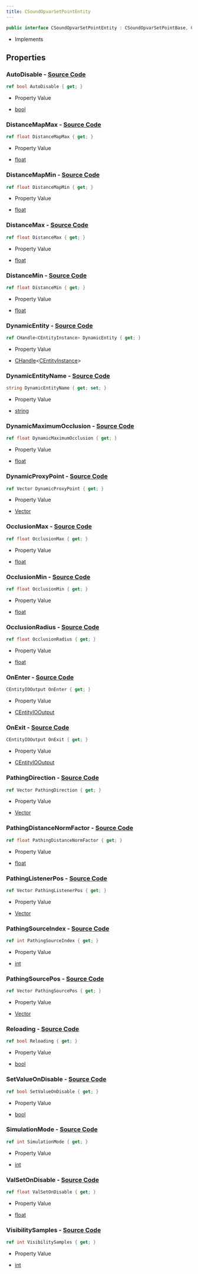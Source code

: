 ```yaml
---
title: CSoundOpvarSetPointEntity
---
```


```csharp
public interface CSoundOpvarSetPointEntity : CSoundOpvarSetPointBase, CBaseEntity, CEntityInstance, ISchemaClass<CEntityInstance>, ISchemaClass<CBaseEntity>, ISchemaClass<CSoundOpvarSetPointBase>, ISchemaClass<CSoundOpvarSetPointEntity>, ISchemaField, ISchemaClass, INativeHandle
```

- Implements

## Properties

### **AutoDisable** - [Source Code](https://github.com/swiftly-solution/swiftlys2/blob/main/managed/src/SwiftlyS2.Generated/Schemas/Interfaces/CSoundOpvarSetPointEntity.cs#L20)

```csharp
ref bool AutoDisable { get; }
```

- Property Value

- [bool](https://learn.microsoft.com/dotnet/api/system.boolean)

### **DistanceMapMax** - [Source Code](https://github.com/swiftly-solution/swiftlys2/blob/main/managed/src/SwiftlyS2.Generated/Schemas/Interfaces/CSoundOpvarSetPointEntity.cs#L28)

```csharp
ref float DistanceMapMax { get; }
```

- Property Value

- [float](https://learn.microsoft.com/dotnet/api/system.single)

### **DistanceMapMin** - [Source Code](https://github.com/swiftly-solution/swiftlys2/blob/main/managed/src/SwiftlyS2.Generated/Schemas/Interfaces/CSoundOpvarSetPointEntity.cs#L26)

```csharp
ref float DistanceMapMin { get; }
```

- Property Value

- [float](https://learn.microsoft.com/dotnet/api/system.single)

### **DistanceMax** - [Source Code](https://github.com/swiftly-solution/swiftlys2/blob/main/managed/src/SwiftlyS2.Generated/Schemas/Interfaces/CSoundOpvarSetPointEntity.cs#L24)

```csharp
ref float DistanceMax { get; }
```

- Property Value

- [float](https://learn.microsoft.com/dotnet/api/system.single)

### **DistanceMin** - [Source Code](https://github.com/swiftly-solution/swiftlys2/blob/main/managed/src/SwiftlyS2.Generated/Schemas/Interfaces/CSoundOpvarSetPointEntity.cs#L22)

```csharp
ref float DistanceMin { get; }
```

- Property Value

- [float](https://learn.microsoft.com/dotnet/api/system.single)

### **DynamicEntity** - [Source Code](https://github.com/swiftly-solution/swiftlys2/blob/main/managed/src/SwiftlyS2.Generated/Schemas/Interfaces/CSoundOpvarSetPointEntity.cs#L50)

```csharp
ref CHandle<CEntityInstance> DynamicEntity { get; }
```

- Property Value

- [CHandle](/docs/api/shared/natives/chandle-1)<[CEntityInstance](/docs/api/shared/schemadefinitions/centityinstance)>

### **DynamicEntityName** - [Source Code](https://github.com/swiftly-solution/swiftlys2/blob/main/managed/src/SwiftlyS2.Generated/Schemas/Interfaces/CSoundOpvarSetPointEntity.cs#L52)

```csharp
string DynamicEntityName { get; set; }
```

- Property Value

- [string](https://learn.microsoft.com/dotnet/api/system.string)

### **DynamicMaximumOcclusion** - [Source Code](https://github.com/swiftly-solution/swiftlys2/blob/main/managed/src/SwiftlyS2.Generated/Schemas/Interfaces/CSoundOpvarSetPointEntity.cs#L48)

```csharp
ref float DynamicMaximumOcclusion { get; }
```

- Property Value

- [float](https://learn.microsoft.com/dotnet/api/system.single)

### **DynamicProxyPoint** - [Source Code](https://github.com/swiftly-solution/swiftlys2/blob/main/managed/src/SwiftlyS2.Generated/Schemas/Interfaces/CSoundOpvarSetPointEntity.cs#L46)

```csharp
ref Vector DynamicProxyPoint { get; }
```

- Property Value

- [Vector](/docs/api/shared/natives/vector)

### **OcclusionMax** - [Source Code](https://github.com/swiftly-solution/swiftlys2/blob/main/managed/src/SwiftlyS2.Generated/Schemas/Interfaces/CSoundOpvarSetPointEntity.cs#L34)

```csharp
ref float OcclusionMax { get; }
```

- Property Value

- [float](https://learn.microsoft.com/dotnet/api/system.single)

### **OcclusionMin** - [Source Code](https://github.com/swiftly-solution/swiftlys2/blob/main/managed/src/SwiftlyS2.Generated/Schemas/Interfaces/CSoundOpvarSetPointEntity.cs#L32)

```csharp
ref float OcclusionMin { get; }
```

- Property Value

- [float](https://learn.microsoft.com/dotnet/api/system.single)

### **OcclusionRadius** - [Source Code](https://github.com/swiftly-solution/swiftlys2/blob/main/managed/src/SwiftlyS2.Generated/Schemas/Interfaces/CSoundOpvarSetPointEntity.cs#L30)

```csharp
ref float OcclusionRadius { get; }
```

- Property Value

- [float](https://learn.microsoft.com/dotnet/api/system.single)

### **OnEnter** - [Source Code](https://github.com/swiftly-solution/swiftlys2/blob/main/managed/src/SwiftlyS2.Generated/Schemas/Interfaces/CSoundOpvarSetPointEntity.cs#L16)

```csharp
CEntityIOOutput OnEnter { get; }
```

- Property Value

- [CEntityIOOutput](/docs/api/shared/schemadefinitions/centityiooutput)

### **OnExit** - [Source Code](https://github.com/swiftly-solution/swiftlys2/blob/main/managed/src/SwiftlyS2.Generated/Schemas/Interfaces/CSoundOpvarSetPointEntity.cs#L18)

```csharp
CEntityIOOutput OnExit { get; }
```

- Property Value

- [CEntityIOOutput](/docs/api/shared/schemadefinitions/centityiooutput)

### **PathingDirection** - [Source Code](https://github.com/swiftly-solution/swiftlys2/blob/main/managed/src/SwiftlyS2.Generated/Schemas/Interfaces/CSoundOpvarSetPointEntity.cs#L60)

```csharp
ref Vector PathingDirection { get; }
```

- Property Value

- [Vector](/docs/api/shared/natives/vector)

### **PathingDistanceNormFactor** - [Source Code](https://github.com/swiftly-solution/swiftlys2/blob/main/managed/src/SwiftlyS2.Generated/Schemas/Interfaces/CSoundOpvarSetPointEntity.cs#L54)

```csharp
ref float PathingDistanceNormFactor { get; }
```

- Property Value

- [float](https://learn.microsoft.com/dotnet/api/system.single)

### **PathingListenerPos** - [Source Code](https://github.com/swiftly-solution/swiftlys2/blob/main/managed/src/SwiftlyS2.Generated/Schemas/Interfaces/CSoundOpvarSetPointEntity.cs#L58)

```csharp
ref Vector PathingListenerPos { get; }
```

- Property Value

- [Vector](/docs/api/shared/natives/vector)

### **PathingSourceIndex** - [Source Code](https://github.com/swiftly-solution/swiftlys2/blob/main/managed/src/SwiftlyS2.Generated/Schemas/Interfaces/CSoundOpvarSetPointEntity.cs#L62)

```csharp
ref int PathingSourceIndex { get; }
```

- Property Value

- [int](https://learn.microsoft.com/dotnet/api/system.int32)

### **PathingSourcePos** - [Source Code](https://github.com/swiftly-solution/swiftlys2/blob/main/managed/src/SwiftlyS2.Generated/Schemas/Interfaces/CSoundOpvarSetPointEntity.cs#L56)

```csharp
ref Vector PathingSourcePos { get; }
```

- Property Value

- [Vector](/docs/api/shared/natives/vector)

### **Reloading** - [Source Code](https://github.com/swiftly-solution/swiftlys2/blob/main/managed/src/SwiftlyS2.Generated/Schemas/Interfaces/CSoundOpvarSetPointEntity.cs#L40)

```csharp
ref bool Reloading { get; }
```

- Property Value

- [bool](https://learn.microsoft.com/dotnet/api/system.boolean)

### **SetValueOnDisable** - [Source Code](https://github.com/swiftly-solution/swiftlys2/blob/main/managed/src/SwiftlyS2.Generated/Schemas/Interfaces/CSoundOpvarSetPointEntity.cs#L38)

```csharp
ref bool SetValueOnDisable { get; }
```

- Property Value

- [bool](https://learn.microsoft.com/dotnet/api/system.boolean)

### **SimulationMode** - [Source Code](https://github.com/swiftly-solution/swiftlys2/blob/main/managed/src/SwiftlyS2.Generated/Schemas/Interfaces/CSoundOpvarSetPointEntity.cs#L42)

```csharp
ref int SimulationMode { get; }
```

- Property Value

- [int](https://learn.microsoft.com/dotnet/api/system.int32)

### **ValSetOnDisable** - [Source Code](https://github.com/swiftly-solution/swiftlys2/blob/main/managed/src/SwiftlyS2.Generated/Schemas/Interfaces/CSoundOpvarSetPointEntity.cs#L36)

```csharp
ref float ValSetOnDisable { get; }
```

- Property Value

- [float](https://learn.microsoft.com/dotnet/api/system.single)

### **VisibilitySamples** - [Source Code](https://github.com/swiftly-solution/swiftlys2/blob/main/managed/src/SwiftlyS2.Generated/Schemas/Interfaces/CSoundOpvarSetPointEntity.cs#L44)

```csharp
ref int VisibilitySamples { get; }
```

- Property Value

- [int](https://learn.microsoft.com/dotnet/api/system.int32)

